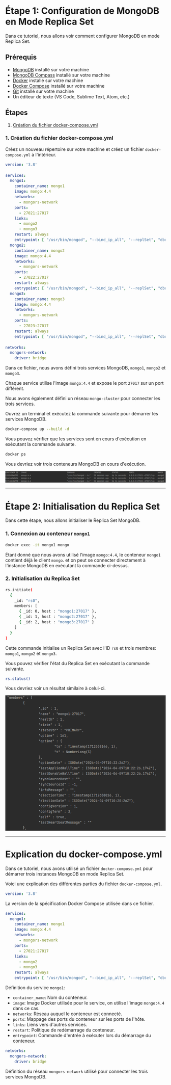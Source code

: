 # Étape 1: Configuration de MongoDB en Mode Replica Set

Dans ce tutoriel, nous allons voir comment configurer MongoDB en mode Replica Set.

## Prérequis
- [MongoDB](https://www.mongodb.com/try/download/community) installé sur votre machine
- [MongoDB Compass](https://www.mongodb.com/try/download/compass) installé sur votre machine
- [Docker](https://docs.docker.com/get-docker/) installé sur votre machine
- [Docker Compose](https://docs.docker.com/compose/install/) installé sur votre machine
- [Git](https://git-scm.com/downloads) installé sur votre machine
- Un éditeur de texte (VS Code, Sublime Text, Atom, etc.)

## Étapes
1. [Création du fichier docker-compose.yml](#1-création-du-fichier-docker-composeyml)

### 1. Création du fichier docker-compose.yml
Créez un nouveau répertoire sur votre machine et créez un fichier `docker-compose.yml` à l'intérieur.

```yml
version: '3.8'

services:
  mongo1:
    container_name: mongo1
    image: mongo:4.4
    networks:
      - mongors-network
    ports:
      - 27021:27017
    links:
      - mongo2
      - mongo3
    restart: always
    entrypoint: [ "/usr/bin/mongod", "--bind_ip_all", "--replSet", "dbrs" ]
  mongo2:
    container_name: mongo2
    image: mongo:4.4
    networks:
      - mongors-network
    ports:
      - 27022:27017
    restart: always
    entrypoint: [ "/usr/bin/mongod", "--bind_ip_all", "--replSet", "dbrs" ]
  mongo3:
    container_name: mongo3
    image: mongo:4.4
    networks:
      - mongors-network
    ports:
      - 27023:27017
    restart: always
    entrypoint: [ "/usr/bin/mongod", "--bind_ip_all", "--replSet", "dbrs" ]

networks:
  mongors-network:
    driver: bridge
   ```

Dans ce fichier, nous avons défini trois services MongoDB, `mongo1`, `mongo2` et `mongo3`. 

Chaque service utilise l'image `mongo:4.4` et expose le port `27017` sur un port différent. 

Nous avons également défini un réseau `mongo-cluster` pour connecter les trois services.

Ouvrez un terminal et exécutez la commande suivante pour démarrer les services MongoDB.

```bash
docker-compose up --build -d 
```

Vous pouvez vérifier que les services sont en cours d'exécution en exécutant la commande suivante.

```bash
docker ps
```

Vous devriez voir trois conteneurs MongoDB en cours d'exécution.

![img.png](assets/img.png)

---

# Étape 2: Initialisation du Replica Set

Dans cette étape, nous allons initialiser le Replica Set MongoDB.

### 1. Connexion au conteneur `mongo1`
```bash
docker exec -it mongo1 mongo
```

Étant donné que nous avons utilisé l'image `mongo:4.4`, le conteneur `mongo1` contient déjà le client `mongo`. et on peut se connecter directement à l'instance MongoDB en exécutant la commande ci-dessus.

### 2. Initialisation du Replica Set
```bash
rs.initiate(
  {
    _id: "rs0",
    members: [
      { _id: 0, host : "mongo1:27017" },
      { _id: 1, host : "mongo2:27017" },
      { _id: 2, host : "mongo3:27017" }
    ]
  }
)
```

Cette commande initialise un Replica Set avec l'ID `rs0` et trois membres: `mongo1`, `mongo2` et `mongo3`.

Vous pouvez vérifier l'état du Replica Set en exécutant la commande suivante.

```bash
rs.status()
```

Vous devriez voir un résultat similaire à celui-ci.

![img_1.png](assets/img_1.png)

---


# Explication du docker-compose.yml

Dans ce tutoriel, nous avons utilisé un fichier `docker-compose.yml` pour démarrer trois instances MongoDB en mode Replica Set.

Voici une explication des différentes parties du fichier `docker-compose.yml`.

```yml
version: '3.8'
```

La version de la spécification Docker Compose utilisée dans ce fichier.

```yml
services:
  mongo1:
    container_name: mongo1
    image: mongo:4.4
    networks:
      - mongors-network
    ports:
      - 27021:27017
    links:
      - mongo2
      - mongo3
    restart: always
    entrypoint: [ "/usr/bin/mongod", "--bind_ip_all", "--replSet", "dbrs" ]
```

Définition du service `mongo1`:
- `container_name`: Nom du conteneur.
- `image`: Image Docker utilisée pour le service, on utilise l'image `mongo:4.4` dans ce cas.
- `networks`: Réseau auquel le conteneur est connecté.
- `ports`: Mappage des ports du conteneur sur les ports de l'hôte.
- `links`: Liens vers d'autres services.
- `restart`: Politique de redémarrage du conteneur.
- `entrypoint`: Commande d'entrée à exécuter lors du démarrage du conteneur.

```yml
networks:
  mongors-network:
    driver: bridge
```

Définition du réseau `mongors-network` utilisé pour connecter les trois services MongoDB.